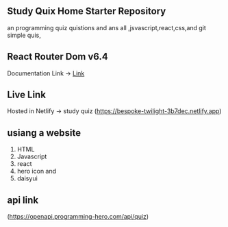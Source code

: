 

## Study Quix Home Starter Repository
an programming quiz quistions and ans all ,jsvascript,react,css,and git simple quis,




## React Router Dom v6.4 
Documentation Link -> [Link](https://reactrouter.com/en/main/start/overview)



## Live Link 
Hosted in Netlify -> study quiz (https://bespoke-twilight-3b7dec.netlify.app)


## usiang a website 
1. HTML
2. Javascript 
3. react
4. hero icon
and 
5. daisyui
## api link 
(https://openapi.programming-hero.com/api/quiz)


